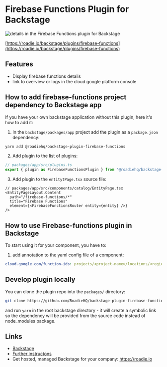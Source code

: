 # Firebase Functions Plugin for Backstage

![details in the Firebase Functions plugin for Backstage](https://raw.githubusercontent.com/RoadieHQ/backstage-plugin-github-pull-requests/master/docs/firebase-function-details.png)

[https://roadie.io/backstage/plugins/firebase-functions](https://roadie.io/backstage/plugins/firebase-functions)

## Features

- Display firebase functions details
- link to overview or logs in the cloud google platform console

## How to add firebase-functions project dependency to Backstage app

If you have your own backstage application without this plugin, here it's how to add it:

1. In the `backstage/packages/app` project add the plugin as a `package.json` dependency:

```bash
yarn add @roadiehq/backstage-plugin-firebase-functions
```

2. Add plugin to the list of plugins:

```ts
// packages/app/src/plugins.ts
export { plugin as FirebaseFunctionsPlugin } from '@roadiehq/backstage-plugin-firebase-functions';
```

3. Add plugin to the `entitytPage.tsx` source file:

```tsx
// packages/app/src/components/catalog/EntityPage.tsx
<EntityPageLayout.Content
  path="/firebase-functions/*"
  title="Firebase Functions"
  element={<FirebaseFunctionsRouter entity={entity} />}
/>
```

## How to use Firebase-functions plugin in Backstage

To start using it for your component, you have to:

1. add annotation to the yaml config file of a component:

```yml
cloud.google.com/function-ids: projects/<project-name>/locations/<region-name>/functions/<function-name>
```

## Develop plugin locally

You can clone the plugin repo into the `packages/` directory:

```sh
git clone https://github.com/RoadieHQ/backstage-plugin-firebase-functions.git firebse-functions
```

and run `yarn` in the root backstage directory - it will create a symbolic link so the dependency will be provided from the source code instead of node_modules package.

## Links

- [Backstage](https://backstage.io)
- [Further instructons](https://roadie.io/backstage/plugins/firebase-functions/)
- Get hosted, managed Backstage for your company: https://roadie.io
